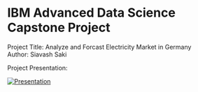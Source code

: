 # IBM Advanced Data Science Capstone Project

Project Title: Analyze and Forcast Electricity Market in Germany\
Author: Siavash Saki

Project Presentation:


[![Presentation](https://img.youtube.com/vi/PG-dHDV3i_k/0.jpg)](http://www.youtube.com/watch?v=PG-dHDV3i_k&t)


